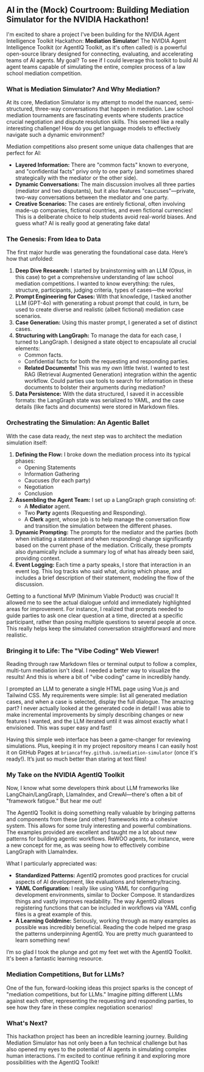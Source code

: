 ## AI in the (Mock) Courtroom: Building Mediation Simulator for the NVIDIA Hackathon!

I'm excited to share a project I've been building for the NVIDIA Agent Intelligence Toolkit Hackathon: **Mediation Simulator**! The NVIDIA Agent Intelligence Toolkit (or AgentIQ Toolkit, as it's often called) is a powerful open-source library designed for connecting, evaluating, and accelerating teams of AI agents. My goal? To see if I could leverage this toolkit to build AI agent teams capable of simulating the entire, complex process of a law school mediation competition.

### What is Mediation Simulator? And Why Mediation?

At its core, Mediation Simulator is my attempt to model the nuanced, semi-structured, three-way conversations that happen in mediation. Law school mediation tournaments are fascinating events where students practice crucial negotiation and dispute resolution skills. This seemed like a really interesting challenge! How do you get language models to effectively navigate such a dynamic environment?

Mediation competitions also present some unique data challenges that are perfect for AI:
*   **Layered Information:** There are "common facts" known to everyone, and "confidential facts" privy only to one party (and sometimes shared strategically with the mediator or the other side).
*   **Dynamic Conversations:** The main discussion involves all three parties (mediator and two disputants), but it also features "caucuses"—private, two-way conversations between the mediator and one party.
*   **Creative Scenarios:** The cases are entirely fictional, often involving made-up companies, fictional countries, and even fictional currencies! This is a deliberate choice to help students avoid real-world biases. And guess what? AI is really good at generating fake data!

### The Genesis: From Idea to Data

The first major hurdle was generating the foundational case data. Here’s how that unfolded:

1.  **Deep Dive Research:** I started by brainstorming with an LLM (Opus, in this case) to get a comprehensive understanding of law school mediation competitions. I wanted to know everything: the rules, structure, participants, judging criteria, types of cases—the works!
2.  **Prompt Engineering for Cases:** With that knowledge, I tasked another LLM (GPT-4o) with generating a robust prompt that could, in turn, be used to create diverse and realistic (albeit fictional) mediation case scenarios.
3.  **Case Generation:** Using this master prompt, I generated a set of distinct cases.
4.  **Structuring with LangGraph:** To manage the data for each case, I turned to LangGraph. I designed a state object to encapsulate all crucial elements:
    *   Common facts.
    *   Confidential facts for both the requesting and responding parties.
    *   **Related Documents!** This was my own little twist. I wanted to test RAG (Retrieval Augmented Generation) integration within the agentic workflow. Could parties use tools to search for information in these documents to bolster their arguments during mediation?
5.  **Data Persistence:** With the data structured, I saved it in accessible formats: the LangGraph state was serialized to YAML, and the case details (like facts and documents) were stored in Markdown files.

### Orchestrating the Simulation: An Agentic Ballet

With the case data ready, the next step was to architect the mediation simulation itself:

1.  **Defining the Flow:** I broke down the mediation process into its typical phases:
    *   Opening Statements
    *   Information Gathering
    *   Caucuses (for each party)
    *   Negotiation
    *   Conclusion
2.  **Assembling the Agent Team:** I set up a LangGraph graph consisting of:
    *   A **Mediator** agent.
    *   Two **Party** agents (Requesting and Responding).
    *   A **Clerk** agent, whose job is to help manage the conversation flow and transition the simulation between the different phases.
3.  **Dynamic Prompting:** The prompts for the mediator and the parties (both when initiating a statement and when responding) change significantly based on the current phase of the mediation. Critically, these prompts also dynamically include a summary log of what has already been said, providing context.
4.  **Event Logging:** Each time a party speaks, I store that interaction in an event log. This log tracks who said what, during which phase, and includes a brief description of their statement, modeling the flow of the discussion.

Getting to a functional MVP (Minimum Viable Product) was crucial! It allowed me to see the actual dialogue unfold and immediately highlighted areas for improvement. For instance, I realized that prompts needed to guide parties to ask one clear question at a time, directed at a specific participant, rather than posing multiple questions to several people at once. This really helps keep the simulated conversation straightforward and more realistic.

### Bringing it to Life: The "Vibe Coding" Web Viewer!

Reading through raw Markdown files or terminal output to follow a complex, multi-turn mediation isn't ideal. I needed a better way to visualize the results! And this is where a bit of "vibe coding" came in incredibly handy.

I prompted an LLM to generate a single HTML page using Vue.js and Tailwind CSS. My requirements were simple: list all generated mediation cases, and when a case is selected, display the full dialogue. The amazing part? I never actually looked at the generated code in detail! I was able to make incremental improvements by simply describing changes or new features I wanted, and the LLM iterated until it was almost exactly what I envisioned. This was super easy and fast!

Having this simple web interface has been a game-changer for reviewing simulations. Plus, keeping it in my project repository means I can easily host it on GitHub Pages at `briancaffey.github.io/mediation-simulator` (once it's ready!). It’s just so much better than staring at text files!

### My Take on the NVIDIA AgentIQ Toolkit

Now, I know what some developers think about LLM frameworks like LangChain/LangGraph, LlamaIndex, and CrewAI—there's often a bit of "framework fatigue." But hear me out!

The AgentIQ Toolkit is doing something really valuable by bringing patterns and components from these (and other) frameworks into a cohesive system. This allows for some truly interesting and powerful combinations. The examples provided are excellent and taught me a lot about new patterns for building agentic workflows. ReWOO agents, for instance, were a new concept for me, as was seeing how to effectively combine LangGraph with LlamaIndex.

What I particularly appreciated was:
*   **Standardized Patterns:** AgentIQ promotes good practices for crucial aspects of AI development, like evaluations and telemetry/tracing.
*   **YAML Configuration:** I really like using YAML for configuring development environments, similar to Docker Compose. It standardizes things and vastly improves readability. The way AgentIQ allows registering functions that can be included in workflows via YAML config files is a great example of this.
*   **A Learning Goldmine:** Seriously, working through as many examples as possible was incredibly beneficial. Reading the code helped me grasp the patterns underpinning AgentIQ. You are pretty much guaranteed to learn something new!

I’m so glad I took the plunge and got my feet wet with the AgentIQ Toolkit. It's been a fantastic learning resource.

### Mediation Competitions, But for LLMs?

One of the fun, forward-looking ideas this project sparks is the concept of "mediation competitions, but for LLMs." Imagine pitting different LLMs against each other, representing the requesting and responding parties, to see how they fare in these complex negotiation scenarios!

### What's Next?

This hackathon project has been an incredible learning journey. Building Mediation Simulator has not only been a fun technical challenge but has also opened my eyes to the potential of AI agents in simulating complex human interactions. I'm excited to continue refining it and exploring more possibilities with the AgentIQ Toolkit!
